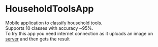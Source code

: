 # HouseholdToolsApp
Mobile application to classify household tools.  
Supports 10 classes with accuracy ~95%.  
To try this app you need internet connection as it uploads an image on [server](https://householdtoolsclassifier.onrender.com/) and then gets the result
